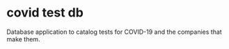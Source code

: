 # covid test db

Database application to catalog tests for COVID-19 and the companies that make them.